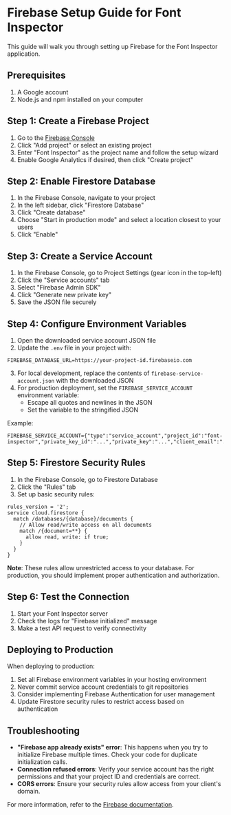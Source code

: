 # Firebase Setup Guide for Font Inspector

This guide will walk you through setting up Firebase for the Font Inspector application.

## Prerequisites

1. A Google account
2. Node.js and npm installed on your computer

## Step 1: Create a Firebase Project

1. Go to the [Firebase Console](https://console.firebase.google.com/)
2. Click "Add project" or select an existing project
3. Enter "Font Inspector" as the project name and follow the setup wizard
4. Enable Google Analytics if desired, then click "Create project"

## Step 2: Enable Firestore Database

1. In the Firebase Console, navigate to your project
2. In the left sidebar, click "Firestore Database"
3. Click "Create database"
4. Choose "Start in production mode" and select a location closest to your users
5. Click "Enable"

## Step 3: Create a Service Account

1. In the Firebase Console, go to Project Settings (gear icon in the top-left)
2. Click the "Service accounts" tab
3. Select "Firebase Admin SDK"
4. Click "Generate new private key"
5. Save the JSON file securely

## Step 4: Configure Environment Variables

1. Open the downloaded service account JSON file
2. Update the `.env` file in your project with:

```
FIREBASE_DATABASE_URL=https://your-project-id.firebaseio.com
```

3. For local development, replace the contents of `firebase-service-account.json` with the downloaded JSON
4. For production deployment, set the `FIREBASE_SERVICE_ACCOUNT` environment variable:
   - Escape all quotes and newlines in the JSON
   - Set the variable to the stringified JSON

Example:
```
FIREBASE_SERVICE_ACCOUNT={"type":"service_account","project_id":"font-inspector","private_key_id":"...","private_key":"...","client_email":"...","client_id":"...","auth_uri":"...","token_uri":"...","auth_provider_x509_cert_url":"...","client_x509_cert_url":"..."}
```

## Step 5: Firestore Security Rules

1. In the Firebase Console, go to Firestore Database
2. Click the "Rules" tab
3. Set up basic security rules:

```
rules_version = '2';
service cloud.firestore {
  match /databases/{database}/documents {
    // Allow read/write access on all documents
    match /{document=**} {
      allow read, write: if true;
    }
  }
}
```

**Note**: These rules allow unrestricted access to your database. For production, you should implement proper authentication and authorization.

## Step 6: Test the Connection

1. Start your Font Inspector server
2. Check the logs for "Firebase initialized" message
3. Make a test API request to verify connectivity

## Deploying to Production

When deploying to production:

1. Set all Firebase environment variables in your hosting environment
2. Never commit service account credentials to git repositories
3. Consider implementing Firebase Authentication for user management
4. Update Firestore security rules to restrict access based on authentication

## Troubleshooting

- **"Firebase app already exists" error**: This happens when you try to initialize Firebase multiple times. Check your code for duplicate initialization calls.
- **Connection refused errors**: Verify your service account has the right permissions and that your project ID and credentials are correct.
- **CORS errors**: Ensure your security rules allow access from your client's domain.

For more information, refer to the [Firebase documentation](https://firebase.google.com/docs). 